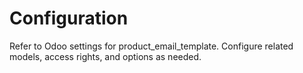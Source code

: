 # Configuration

Refer to Odoo settings for product_email_template. Configure related models, access rights, and options as needed.
